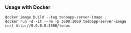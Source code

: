 ### Usage with Docker
```
docker image build --tag todoapp-server-image .
docker run -d -it --rm -p 3000:3000 todoapp-server-image
curl http://0.0.0.0:3000/todos
```
